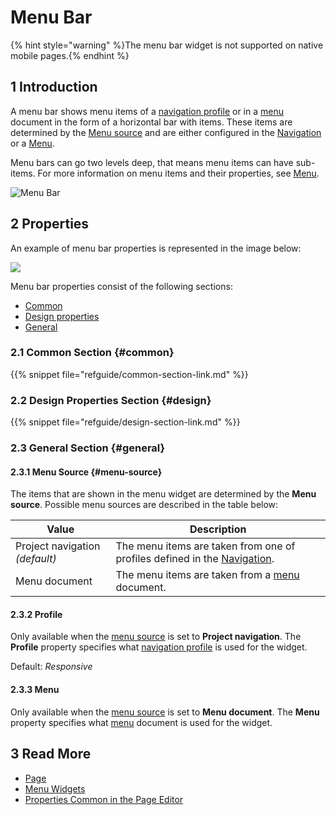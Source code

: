 # Menu Bar

{% hint style="warning" %}The menu bar widget is not supported on native mobile pages.{% endhint %}

## 1 Introduction

A menu bar shows menu items of a [navigation profile](navigation#profiles) or in a [menu](menu) document in the form of a horizontal bar with items. These items are determined by the [Menu source](#menu-source) and are either configured in the [Navigation](navigation) or a [Menu](menu).

Menu bars can go two levels deep, that means menu items can have sub-items. For more information on menu items and their properties, see [Menu](menu).

![Menu Bar](attachments/menu-widgets/menu-bar.png)

## 2 Properties

An example of menu bar properties is represented in the image below:

![](attachments/menu-widgets/menu-bar-properties.png)


Menu bar properties consist of the following sections:

* [Common](#common)
* [Design properties](#design)
* [General](#general)

### 2.1 Common Section {#common}

{{% snippet file="refguide/common-section-link.md" %}}

### 2.2 Design Properties Section {#design}

{{% snippet file="refguide/design-section-link.md" %}}

### 2.3 General Section {#general}

#### 2.3.1 Menu Source {#menu-source}

The items that are shown in the menu widget are determined by the **Menu source**. Possible menu sources are described in the table below:

| Value              | Description                                                  |
| ------------------ | ------------------------------------------------------------ |
| Project navigation  *(default)* | The menu items are taken from one of profiles defined in the [Navigation](navigation#profiles). |
| Menu document      | The menu items are taken from a [menu](menu) document.       |

#### 2.3.2 Profile 

Only available when the [menu source](#menu-source) is set to **Project navigation**. The **Profile** property specifies what [navigation profile](navigation#profiles) is used for the widget. 

Default: *Responsive*

#### 2.3.3 Menu 

Only available when the [menu source](#menu-source) is set to **Menu document**. The **Menu** property specifies what [menu](menu) document is used for the widget.

## 3 Read More

* [Page](page)
* [Menu Widgets](menu-widgets)
* [Properties Common in the Page Editor](common-widget-properties)
